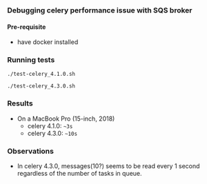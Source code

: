 ### Debugging celery performance issue with SQS broker

#### Pre-requisite
- have docker installed

### Running tests
`./test-celery_4.1.0.sh`

`./test-celery_4.3.0.sh`

### Results
- On a MacBook Pro (15-inch, 2018)
  * celery 4.1.0: `~3s`
  * celery 4.3.0: `~10s`
   
 ### Observations
 - In celery 4.3.0, messages(10?) seems to be read every 1 second regardless of the number of tasks in queue.
